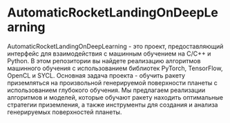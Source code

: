 # AutomaticRocketLandingOnDeepLearning
AutomaticRocketLandingOnDeepLearning - это проект, предоставляющий интерфейс для взаимодействия
с машинным обучением на C/C++ и Python. В этом репозитории вы найдете реализацию алгоритмов машинного обучения с
использованием библиотек PyTorch, TensorFlow, OpenCL и SYCL. Основная задача проекта - обучить ракету приземляться на
произвольной генерируемой поверхности планеты с использованием глубокого обучения. Мы предлагаем реализации алгоритмов и
моделей, которые обучают ракету находить оптимальные стратегии приземления, а также инструменты для создания и анализа
генерируемых поверхностей планеты.